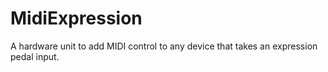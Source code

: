 # MidiExpression
A hardware unit to add MIDI control to any device that takes an expression pedal input.
